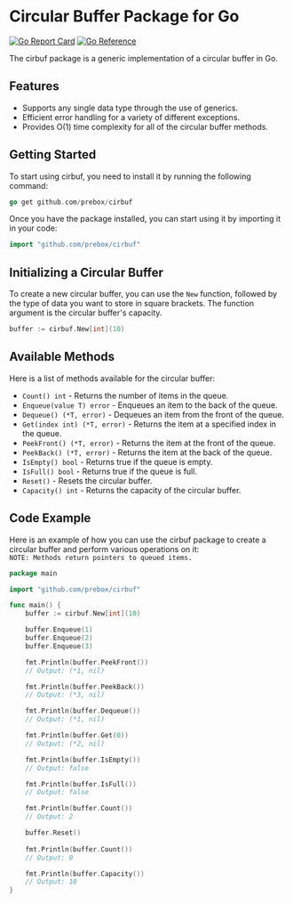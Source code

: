 # Circular Buffer Package for Go
[![Go Report Card](https://goreportcard.com/badge/github.com/prebox/cirbuf)](https://goreportcard.com/report/github.com/prebox/cirbuf)
[![Go Reference](https://pkg.go.dev/badge/github.com/prebox/cirbuf.svg)](https://pkg.go.dev/github.com/prebox/cirbuf)

The cirbuf package is a generic implementation of a circular buffer in Go.
## Features
* Supports any single data type through the use of generics.
* Efficient error handling for a variety of different exceptions.
* Provides O(1) time complexity for all of the circular buffer methods.
## Getting Started
To start using cirbuf, you need to install it by running the following command:
```go
go get github.com/prebox/cirbuf
```
Once you have the package installed, you can start using it by importing it in your code:
```go
import "github.com/prebox/cirbuf"
```
## Initializing a Circular Buffer
To create a new circular buffer, you can use the `New` function, followed by the type of data you want to store in square brackets. The function argument is the circular buffer's capacity.
```go
buffer := cirbuf.New[int](10)
```
## Available Methods
Here is a list of methods available for the circular buffer:
* `Count() int` - Returns the number of items in the queue.
* `Enqueue(value T) error` - Enqueues an item to the back of the queue.
* `Dequeue() (*T, error)` - Dequeues an item from the front of the queue.
* `Get(index int) (*T, error)` - Returns the item at a specified index in the queue.
* `PeekFront() (*T, error)` - Returns the item at the front of the queue.
* `PeekBack() (*T, error)` - Returns the item at the back of the queue.
* `IsEmpty() bool` - Returns true if the queue is empty.
* `IsFull() bool` - Returns true if the queue is full.
* `Reset()` - Resets the circular buffer.
* `Capacity() int` - Returns the capacity of the circular buffer.
## Code Example
Here is an example of how you can use the cirbuf package to create a circular buffer and perform various operations on it:  
`NOTE: Methods return pointers to queued items.`
```go
package main

import "github.com/prebox/cirbuf"

func main() {
	buffer := cirbuf.New[int](10)

	buffer.Enqueue(1)
	buffer.Enqueue(2)
	buffer.Enqueue(3)

	fmt.Println(buffer.PeekFront())
	// Output: (*1, nil)

	fmt.Println(buffer.PeekBack())
	// Output: (*3, nil)

	fmt.Println(buffer.Dequeue())
	// Output: (*1, nil)

	fmt.Println(buffer.Get(0))
	// Output: (*2, nil)

	fmt.Println(buffer.IsEmpty())
	// Output: false

	fmt.Println(buffer.IsFull())
	// Output: false

	fmt.Println(buffer.Count())
	// Output: 2

	buffer.Reset()
	
	fmt.Println(buffer.Count())
	// Output: 0

	fmt.Println(buffer.Capacity())
	// Output: 10
}
```
